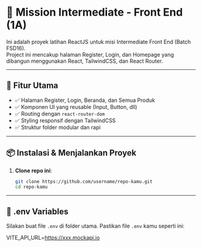 # 🚀 Mission Intermediate - Front End (1A)

Ini adalah proyek latihan ReactJS untuk misi Intermediate Front End (Batch FSD16).  
Project ini mencakup halaman Register, Login, dan Homepage yang dibangun menggunakan React, TailwindCSS, dan React Router.

---

## 📂 Fitur Utama

- ✅ Halaman Register, Login, Beranda, dan Semua Produk
- ✅ Komponen UI yang reusable (Input, Button, dll)
- ✅ Routing dengan `react-router-dom`
- ✅ Styling responsif dengan TailwindCSS
- ✅ Struktur folder modular dan rapi

---

## 📦 Instalasi & Menjalankan Proyek

1. **Clone repo ini**:
   ```bash
   git clone https://github.com/username/repo-kamu.git
   cd repo-kamu

---

## 🔑 .env Variables
Silakan buat file `.env` di folder utama.
Pastikan file `.env` kamu seperti ini:

VITE_API_URL=https://xxx.mockapi.io

